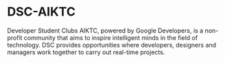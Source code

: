 
# DSC-AIKTC

Developer Student Clubs AIKTC, powered by Google Developers, is a non-profit community that aims to inspire intelligent minds in the field of technology. DSC provides opportunities where developers, designers and managers work together to carry out real-time projects.
